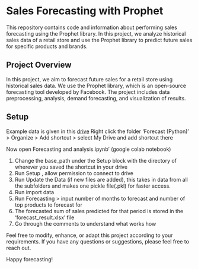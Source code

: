 # Sales Forecasting with Prophet

This repository contains code and information about performing sales forecasting using the Prophet library. In this project, we analyze historical sales data of a retail store and use the Prophet library to predict future sales for specific products and brands.

## Project Overview

In this project, we aim to forecast future sales for a retail store using historical sales data. We use the Prophet library, which is an open-source forecasting tool developed by Facebook. The project includes data preprocessing, analysis, demand forecasting, and visualization of results.

## Setup
Example data is given in this [drive](https://drive.google.com/drive/folders/1BkMpaaI4hooJ41FINbRpgd9Gz9oSY6bz?ths=true)
Right click the folder ‘Forecast (Python)’ > Organize >  Add shortcut > select My Drive and add shortcut there

Now open Forecasting and analysis.ipynb’ (google colab notebook)
1. Change the base_path under the Setup block with the directory of wherever you saved the shortcut in your drive
2. Run Setup , allow permission to connect to drive
3. Run Update the Data (if new files are added), this takes in data from all the subfolders and makes one pickle file(.pkl) for faster access.
4. Run import data
5. Run Forecasting > input number of months to forecast and number of top products to forecast for
6. The forecasted sum of sales predicted for that period is stored in the ‘forecast_result.xlsx’ file
7. Go through the comments to understand what works how

Feel free to modify, enhance, or adapt this project according to your requirements. If you have any questions or suggestions, please feel free to reach out.

Happy forecasting!
